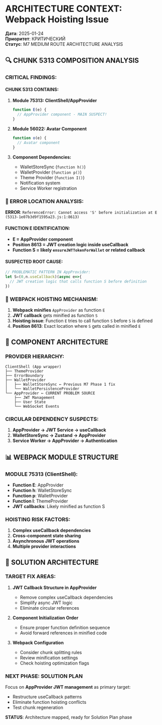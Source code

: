 # ARCHITECTURE CONTEXT: Webpack Hoisting Issue

**Дата**: 2025-01-24  
**Приоритет**: КРИТИЧЕСКИЙ  
**Статус**: M7 MEDIUM ROUTE ARCHITECTURE ANALYSIS

## 🔍 CHUNK 5313 COMPOSITION ANALYSIS

### **CRITICAL FINDINGS:**

#### **CHUNK 5313 CONTAINS:**

1. **Module 75313: ClientShell/AppProvider**
   ```javascript
   function E(e) {
     // AppProvider component - MAIN SUSPECT!
   }
   ```

2. **Module 56022: Avatar Component**
   ```javascript
   function o(e) {
     // Avatar component 
   }
   ```

3. **Component Dependencies:**
   - WalletStoreSync (`function h()`)
   - WalletProvider (`function p()`) 
   - Theme Provider (`function I()`)
   - Notification system
   - Service Worker registration

### **🚨 ERROR LOCATION ANALYSIS:**

**ERROR**: `ReferenceError: Cannot access 'S' before initialization at E (5313-1e07b3d9f1595a23.js:1:8613)`

#### **FUNCTION E IDENTIFICATION:**
- **E = AppProvider component**
- **Position 8613 = JWT creation logic inside useCallback**
- **Function S = likely `ensureJWTTokenForWallet` or related callback**

#### **SUSPECTED ROOT CAUSE:**

```javascript
// PROBLEMATIC PATTERN IN AppProvider:
let S=(0,n.useCallback)(async e=>{
  // JWT creation logic that calls function S before definition
})
```

### **🎯 WEBPACK HOISTING MECHANISM:**

1. **Webpack minifies** `AppProvider` as function `E`
2. **JWT callback** gets minified as function `S`  
3. **Hoisting issue**: Function `E` tries to call function `S` before `S` is defined
4. **Position 8613**: Exact location where `S` gets called in minified `E`

## 🧬 COMPONENT ARCHITECTURE

### **PROVIDER HIERARCHY:**
```
ClientShell (App wrapper)
├── ThemeProvider
├── ErrorBoundary  
├── WalletProvider
│   ├── WalletStoreSync ← Previous M7 Phase 1 fix
│   └── WalletPersistenceProvider
└── AppProvider ← CURRENT PROBLEM SOURCE
    ├── JWT Management
    ├── User State
    └── WebSocket Events
```

### **CIRCULAR DEPENDENCY SUSPECTS:**

1. **AppProvider → JWT Service → useCallback**
2. **WalletStoreSync → Zustand → AppProvider**
3. **Service Worker → AppProvider → Authentication**

## 📊 WEBPACK MODULE STRUCTURE

### **MODULE 75313 (ClientShell):**
- **Function E**: AppProvider 
- **Function h**: WalletStoreSync
- **Function p**: WalletProvider
- **Function I**: ThemeProvider
- **JWT callbacks**: Likely minified as function S

### **HOISTING RISK FACTORS:**

1. **Complex useCallback dependencies**
2. **Cross-component state sharing**
3. **Asynchronous JWT operations**
4. **Multiple provider interactions**

## 🎯 SOLUTION ARCHITECTURE

### **TARGET FIX AREAS:**

1. **JWT Callback Structure in AppProvider**
   - Remove complex useCallback dependencies
   - Simplify async JWT logic
   - Eliminate circular references

2. **Component Initialization Order** 
   - Ensure proper function definition sequence
   - Avoid forward references in minified code

3. **Webpack Configuration**
   - Consider chunk splitting rules
   - Review minification settings
   - Check hoisting optimization flags

### **NEXT PHASE: SOLUTION PLAN**

Focus on **AppProvider JWT management** as primary target:
- Restructure useCallback patterns
- Eliminate function hoisting conflicts  
- Test chunk regeneration

**STATUS**: Architecture mapped, ready for Solution Plan phase 